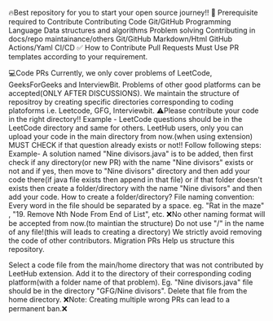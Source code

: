 🔥Best repository for you to start your open source journey!!
🔼 Prerequisite required to Contribute
Contributing Code
Git/GitHub
Programming Language
Data structures and algorithms
Problem solving
Contributing in docs/repo maintainance/others
Git/GitHub
Markdown/Html
GitHub Actions/Yaml
CI/CD
✅ How to Contribute
Pull Requests
Must Use PR templates according to your requirement.

💻Code PRs
Currently, we only cover problems of LeetCode, GeeksForGeeks and InterviewBit. Problems of other good platforms can be accepted(ONLY AFTER DISCUSSIONS).
We maintain the structure of repositroy by creating specific directories corresponding to coding platoforms i.e. Leetcode, GFG, Interviewbit.
⚠️Please contribute your code in the right directory!! Example - LeetCode questions should be in the LeetCode directory and same for others.
LeetHub users, only you can upload your code in the main directory from now.(when using extension)
MUST CHECK if that question already exists or not!! Follow following steps:
Example- A solution named "Nine divisors.java" is to be added, then first check if any directory(or new PR) with the name "Nine divisors" exists or not and if yes, then move to "Nine divisors" directory and then add your code there(if java file exists then append in that file) or if that folder doesn't exists then create a folder/directory with the name "Nine divisors" and then add your code. How to create a folder/directory?
File naming convention:
Every word in the file should be separated by a space. eg. "Rat in the maze" , "19. Remove Nth Node From End of List", etc.
❌No other naming format will be accepted from now.(to maintian the structure)
Do not use "/" in the name of any file!(this will leads to creating a directory)
We strictly avoid removing the code of other contributors.
Migration PRs
Help us structure this repository.

Select a code file from the main/home directory that was not contributed by LeetHub extension.
Add it to the directory of their corresponding coding platform(with a folder name of that problem). Eg. "Nine divisors.java" file should be in the directory "GFG/Nine divisors".
Delete that file from the home directory.
❌Note: Creating multiple wrong PRs can lead to a permanent ban.❌
